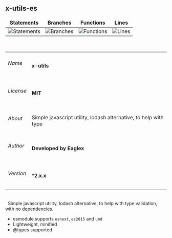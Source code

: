 <style>
td, th,tr {
   border: none!important;
}
</style>

## x-utils-es

| Statements                                                                    | Branches                                                               | Functions                                                                    | Lines                                                                    |
| ----------------------------------------------------------------------------- | ---------------------------------------------------------------------- | ---------------------------------------------------------------------------- | ------------------------------------------------------------------------ |
| ![Statements](https://img.shields.io/badge/Coverage-93.28%25-brightgreen.svg) | ![Branches](https://img.shields.io/badge/Coverage-83.53%25-yellow.svg) | ![Functions](https://img.shields.io/badge/Coverage-94.29%25-brightgreen.svg) | ![Lines](https://img.shields.io/badge/Coverage-95.61%25-brightgreen.svg) |

&nbsp;

|                  |                                                                  |
| :--------------- | :--------------------------------------------------------------- |
| <h6>Name</h6>    | **x-utils**                                                      |
| <h6>License</h6> | **MIT**                                                          |
| <h6>About</h6>   | Simple javascript utility, lodash alternative, to help with type |
| <h6>Author</h6>  | **Developed by Eaglex**                                          |
| <h6>Version</h6> | **^2.x.x**                                                       |

&nbsp;\
&nbsp;
Simple javascript utility, lodash alternative, to help with type validation, with no dependencies.

- esmodule supports `esnext`, `es2015` and `umd`
- Lightweight, minified
- @types supported
  &nbsp;\
  &nbsp;
